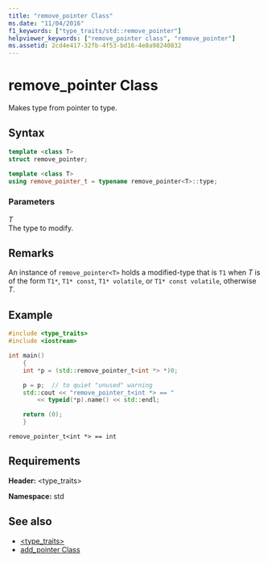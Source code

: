 ```yaml
---
title: "remove_pointer Class"
ms.date: "11/04/2016"
f1_keywords: ["type_traits/std::remove_pointer"]
helpviewer_keywords: ["remove_pointer class", "remove_pointer"]
ms.assetid: 2cd4e417-32fb-4f53-bd16-4e8a98240832
---
```

# remove_pointer Class

Makes type from pointer to type.

## Syntax

```cpp
template <class T>
struct remove_pointer;

template <class T>
using remove_pointer_t = typename remove_pointer<T>::type;
```

### Parameters

*T*<br/>
The type to modify.

## Remarks

An instance of `remove_pointer<T>` holds a modified-type that is `T1` when *T* is of the form `T1*`, `T1* const`, `T1* volatile`, or `T1* const volatile`, otherwise *T*.

## Example

```cpp
#include <type_traits>
#include <iostream>

int main()
    {
    int *p = (std::remove_pointer_t<int *> *)0;

    p = p;  // to quiet "unused" warning
    std::cout << "remove_pointer_t<int *> == "
        << typeid(*p).name() << std::endl;

    return (0);
    }
```

```Output
remove_pointer_t<int *> == int
```

## Requirements

**Header:** \<type_traits>

**Namespace:** std

## See also

- [<type_traits>](../standard-library/type-traits.md)
- [add_pointer Class](../standard-library/add-pointer-class.md)
